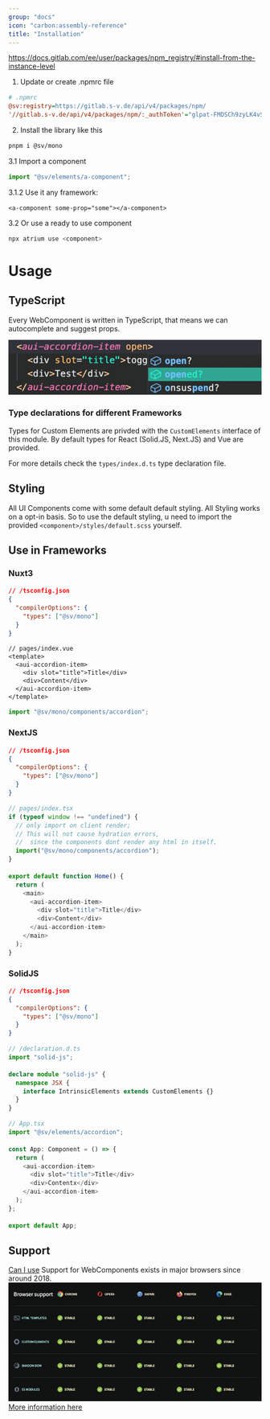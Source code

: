 ```yaml
---
group: "docs"
icon: "carbon:assembly-reference"
title: "Installation"
---
```


https://docs.gitlab.com/ee/user/packages/npm_registry/#install-from-the-instance-level

1. Update or create .npmrc file

```ini
# .npmrc
@sv:registry=https://gitlab.s-v.de/api/v4/packages/npm/
'//gitlab.s-v.de/api/v4/packages/npm/:_authToken'="glpat-FMDSCh9zyLK4vS6kd4JB"
```

2. Install the library like this

```bash
pnpm i @sv/mono
```

3.1 Import a component

```typescript
import "@sv/elements/a-component";
```

3.1.2 Use it any framework:

```tsx
<a-component some-prop="some"></a-component>
```

3.2 Or use a ready to use component

```bash
npx atrium use <component>
```

# Usage

## TypeScript

Every WebComponent is written in TypeScript, that means we can autocomplete and suggest props.

![proptype.jpg](./images/proptype.jpg)

### Type declarations for different Frameworks

Types for Custom Elements are privded with the `CustomElements` interface of this module.
By default types for React (Solid.JS, Next.JS) and Vue are provided.

For more details check the `types/index.d.ts` type declaration file.

## Styling

All UI Components come with some default default styling. All Styling works on a opt-in basis.
So to use the default styling, u need to import the provided `<component>/styles/default.scss` yourself.

## Use in Frameworks

### Nuxt3

```json
// /tsconfig.json
{
  "compilerOptions": {
    "types": ["@sv/mono"]
  }
}
```

```vue
// pages/index.vue
<template>
  <aui-accordion-item>
    <div slot="title">Title</div>
    <div>Content</div>
  </aui-accordion-item>
</template>
```

```typescript
import "@sv/mono/components/accordion";
```

### NextJS

```json
// /tsconfig.json
{
  "compilerOptions": {
    "types": ["@sv/mono"]
  }
}
```

```typescript
// pages/index.tsx
if (typeof window !== "undefined") {
  // only import on client render;
  // This will not cause hydration errors,
  //  since the components dont render any html in itself.
  import("@sv/mono/components/accordion");
}

export default function Home() {
  return (
    <main>
      <aui-accordion-item>
        <div slot="title">Title</div>
        <div>Content</div>
      </aui-accordion-item>
    </main>
  );
}
```

### SolidJS

```json
// /tsconfig.json
{
  "compilerOptions": {
    "types": ["@sv/mono"]
  }
}
```

```typescript
// /declaration.d.ts
import "solid-js";

declare module "solid-js" {
  namespace JSX {
    interface IntrinsicElements extends CustomElements {}
  }
}
```

```typescript
// App.tsx
import "@sv/elements/accordion";

const App: Component = () => {
  return (
    <aui-accordion-item>
      <div slot="title">Title</div>
      <div>Contentx</div>
    </aui-accordion-item>
  );
};

export default App;
```

## Support

[Can I use](https://caniuse.com/mdn-api_window_customelements)
Support for WebComponents exists in major browsers since around 2018.
![Support table](./images/support.jpg)
[More information here](https://www.webcomponents.org/)
